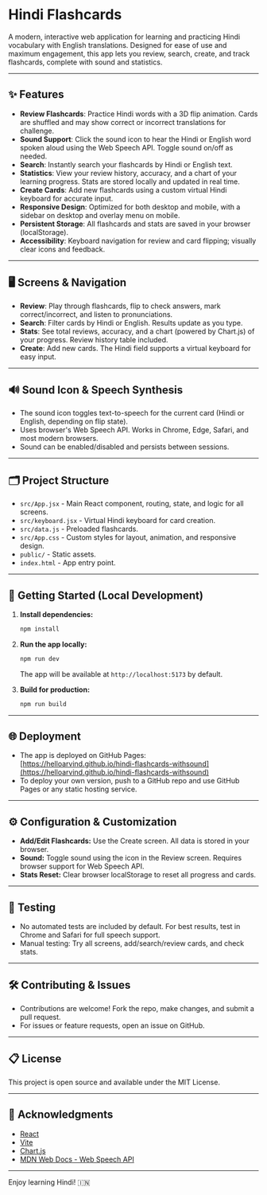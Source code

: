 # Hindi Flashcards

A modern, interactive web application for learning and practicing Hindi vocabulary with English translations. Designed for ease of use and maximum engagement, this app lets you review, search, create, and track flashcards, complete with sound and statistics.

---

## ✨ Features

- **Review Flashcards**: Practice Hindi words with a 3D flip animation. Cards are shuffled and may show correct or incorrect translations for challenge.
- **Sound Support**: Click the sound icon to hear the Hindi or English word spoken aloud using the Web Speech API. Toggle sound on/off as needed.
- **Search**: Instantly search your flashcards by Hindi or English text.
- **Statistics**: View your review history, accuracy, and a chart of your learning progress. Stats are stored locally and updated in real time.
- **Create Cards**: Add new flashcards using a custom virtual Hindi keyboard for accurate input.
- **Responsive Design**: Optimized for both desktop and mobile, with a sidebar on desktop and overlay menu on mobile.
- **Persistent Storage**: All flashcards and stats are saved in your browser (localStorage).
- **Accessibility**: Keyboard navigation for review and card flipping; visually clear icons and feedback.

---

## 🖥️ Screens & Navigation

- **Review**: Play through flashcards, flip to check answers, mark correct/incorrect, and listen to pronunciations.
- **Search**: Filter cards by Hindi or English. Results update as you type.
- **Stats**: See total reviews, accuracy, and a chart (powered by Chart.js) of your progress. Review history table included.
- **Create**: Add new cards. The Hindi field supports a virtual keyboard for easy input.

---

## 🔊 Sound Icon & Speech Synthesis
- The sound icon toggles text-to-speech for the current card (Hindi or English, depending on flip state).
- Uses browser's Web Speech API. Works in Chrome, Edge, Safari, and most modern browsers.
- Sound can be enabled/disabled and persists between sessions.

---

## 🗂️ Project Structure

- `src/App.jsx` - Main React component, routing, state, and logic for all screens.
- `src/keyboard.jsx` - Virtual Hindi keyboard for card creation.
- `src/data.js` - Preloaded flashcards.
- `src/App.css` - Custom styles for layout, animation, and responsive design.
- `public/` - Static assets.
- `index.html` - App entry point.

---

## 🚀 Getting Started (Local Development)

1. **Install dependencies:**
   ```bash
   npm install
   ```
2. **Run the app locally:**
   ```bash
   npm run dev
   ```
   The app will be available at `http://localhost:5173` by default.

3. **Build for production:**
   ```bash
   npm run build
   ```

---

## 🌐 Deployment

- The app is deployed on GitHub Pages:
  [https://helloarvind.github.io/hindi-flashcards-withsound](https://helloarvind.github.io/hindi-flashcards-withsound)
- To deploy your own version, push to a GitHub repo and use GitHub Pages or any static hosting service.

---

## ⚙️ Configuration & Customization

- **Add/Edit Flashcards:** Use the Create screen. All data is stored in your browser.
- **Sound:** Toggle sound using the icon in the Review screen. Requires browser support for Web Speech API.
- **Stats Reset:** Clear browser localStorage to reset all progress and cards.

---

## 🧪 Testing

- No automated tests are included by default. For best results, test in Chrome and Safari for full speech support.
- Manual testing: Try all screens, add/search/review cards, and check stats.

---

## 🛠️ Contributing & Issues

- Contributions are welcome! Fork the repo, make changes, and submit a pull request.
- For issues or feature requests, open an issue on GitHub.

---

## 📋 License

This project is open source and available under the MIT License.

---

## 🙏 Acknowledgments

- [React](https://react.dev/)
- [Vite](https://vitejs.dev/)
- [Chart.js](https://www.chartjs.org/)
- [MDN Web Docs - Web Speech API](https://developer.mozilla.org/en-US/docs/Web/API/Web_Speech_API)

---

Enjoy learning Hindi! 🇮🇳
